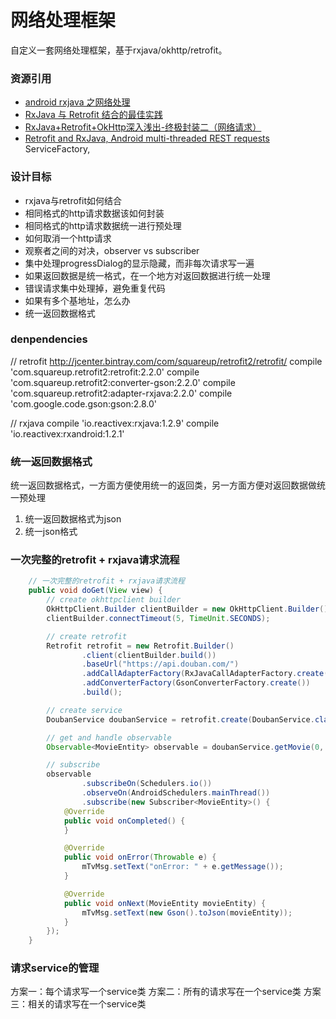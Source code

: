 
# 网络处理框架
自定义一套网络处理框架，基于rxjava/okhttp/retrofit。

### 资源引用
- [android rxjava 之网络处理](http://blog.csdn.net/column/details/13297.html)
- [RxJava 与 Retrofit 结合的最佳实践](https://gank.io/post/56e80c2c677659311bed9841)
- [ RxJava+Retrofit+OkHttp深入浅出-终极封装二（网络请求）](http://blog.csdn.net/wzgiceman/article/details/51939574)
- [Retrofit and RxJava, Android multi-threaded REST requests](http://randomdotnext.com/retrofit-rxjava/)
ServiceFactory, 

### 设计目标
- rxjava与retrofit如何结合
- 相同格式的http请求数据该如何封装
- 相同格式的http请求数据统一进行预处理
- 如何取消一个http请求
- 观察者之间的对决，observer vs subscriber
- 集中处理progressDialog的显示隐藏，而非每次请求写一遍
- 如果返回数据是统一格式，在一个地方对返回数据进行统一处理
- 错误请求集中处理掉，避免重复代码
- 如果有多个基地址，怎么办
- 统一返回数据格式

### denpendencies
// retrofit  http://jcenter.bintray.com/com/squareup/retrofit2/retrofit/
compile 'com.squareup.retrofit2:retrofit:2.2.0'
compile 'com.squareup.retrofit2:converter-gson:2.2.0'
compile 'com.squareup.retrofit2:adapter-rxjava:2.2.0'
compile 'com.google.code.gson:gson:2.8.0'

// rxjava
compile 'io.reactivex:rxjava:1.2.9'
compile 'io.reactivex:rxandroid:1.2.1'

### 统一返回数据格式
统一返回数据格式，一方面方便使用统一的返回类，另一方面方便对返回数据做统一预处理
1. 统一返回数据格式为json
2. 统一json格式

### 一次完整的retrofit + rxjava请求流程
``` java
    // 一次完整的retrofit + rxjava请求流程
    public void doGet(View view) {
        // create okhttpclient builder
        OkHttpClient.Builder clientBuilder = new OkHttpClient.Builder();
        clientBuilder.connectTimeout(5, TimeUnit.SECONDS);

        // create retrofit
        Retrofit retrofit = new Retrofit.Builder()
                .client(clientBuilder.build())
                .baseUrl("https://api.douban.com/")
                .addCallAdapterFactory(RxJavaCallAdapterFactory.create())
                .addConverterFactory(GsonConverterFactory.create())
                .build();

        // create service
        DoubanService doubanService = retrofit.create(DoubanService.class);

        // get and handle observable
        Observable<MovieEntity> observable = doubanService.getMovie(0, 10);

        // subscribe
        observable
                .subscribeOn(Schedulers.io())
                .observeOn(AndroidSchedulers.mainThread())
                .subscribe(new Subscriber<MovieEntity>() {
            @Override
            public void onCompleted() {
            }

            @Override
            public void onError(Throwable e) {
                mTvMsg.setText("onError: " + e.getMessage());
            }

            @Override
            public void onNext(MovieEntity movieEntity) {
                mTvMsg.setText(new Gson().toJson(movieEntity));
            }
        });
    }
```

### 请求service的管理
方案一：每个请求写一个service类
方案二：所有的请求写在一个service类
方案三：相关的请求写在一个service类
